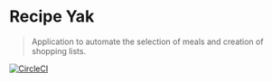 # Recipe Yak
> Application to automate the selection of meals and creation of shopping lists.

[![CircleCI](https://circleci.com/gh/chdsbd/recipeyak.svg?style=svg&circle-token=6a3a7cfa1b08a293ddfe600500830b75347f0957)](https://circleci.com/gh/chdsbd/recipeyak)
